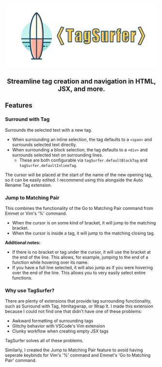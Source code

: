 ![TagSurfer Banner](https://raw.githubusercontent.com/jrddp/tagsurfer/main/images/Banner.png)

<h2 align="center">Streamline tag creation and navigation in HTML, JSX, and more.</h2>

## Features

### Surround with Tag

Surrounds the selected text with a new tag.

- When surrounding an inline selection, the tag defaults to a `<span>` and surrounds selected text directly.
- When surrounding a block selection, the tag defaults to a `<div>` and surrounds selected text on surrounding lines.
  - These are both configurable via `tagSurfer.defaultBlockTag` and `tagSurfer.defaultInlineTag`.

The cursor will be placed at the start of the name of the new opening tag, so it can be easily edited. I recommend using this alongside the Auto Rename Tag extension.

### Jump to Matching Pair

This combines the functionality of the Go to Matching Pair command from Emmet or Vim's '%' command.

- When the cursor is on some kind of bracket, it will jump to the matching bracket.
- When the cursor is inside a tag, it will jump to the matching closing tag.

**Additional notes:**

- If there is no bracket or tag under the cursor, it will use the bracket at the end of the line. This allows, for example, jumping to the end of a function while hovering over its name.
- If you have a full line selected, it will also jump as if you were hovering over the end of the line. This allows you to very easily select entire functions.

### Why use TagSurfer?

There are plenty of extensions that provide tag surrounding functionality, such as Surround with Tag, htmltagwrap, or Wrap It. I made this extension because I could not find one that didn't have one of these problems:

- Awkward formatting of surrounding tags
- Glitchy behavior with VSCode's Vim extension
- Clunky workflow when creating empty JSX tags

TagSurfer solves all of these problems.

Similarly, I created the Jump to Matching Pair feature to avoid having seperate keybinds for Vim's '%' command and Emmet's 'Go to Matching Pair' command.
